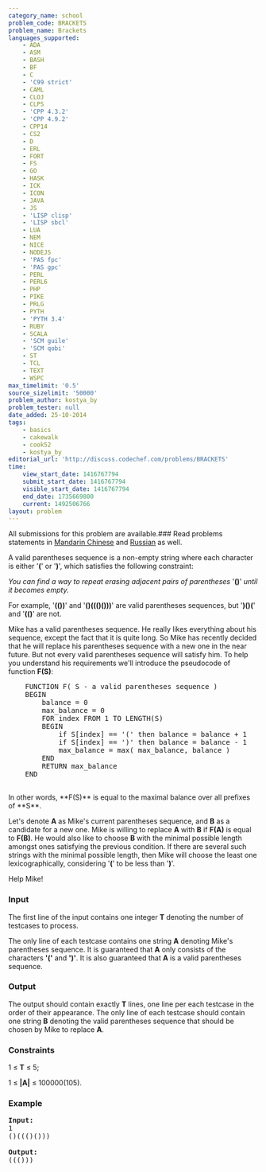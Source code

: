 ```yaml
---
category_name: school
problem_code: BRACKETS
problem_name: Brackets
languages_supported:
    - ADA
    - ASM
    - BASH
    - BF
    - C
    - 'C99 strict'
    - CAML
    - CLOJ
    - CLPS
    - 'CPP 4.3.2'
    - 'CPP 4.9.2'
    - CPP14
    - CS2
    - D
    - ERL
    - FORT
    - FS
    - GO
    - HASK
    - ICK
    - ICON
    - JAVA
    - JS
    - 'LISP clisp'
    - 'LISP sbcl'
    - LUA
    - NEM
    - NICE
    - NODEJS
    - 'PAS fpc'
    - 'PAS gpc'
    - PERL
    - PERL6
    - PHP
    - PIKE
    - PRLG
    - PYTH
    - 'PYTH 3.4'
    - RUBY
    - SCALA
    - 'SCM guile'
    - 'SCM qobi'
    - ST
    - TCL
    - TEXT
    - WSPC
max_timelimit: '0.5'
source_sizelimit: '50000'
problem_author: kostya_by
problem_tester: null
date_added: 25-10-2014
tags:
    - basics
    - cakewalk
    - cook52
    - kostya_by
editorial_url: 'http://discuss.codechef.com/problems/BRACKETS'
time:
    view_start_date: 1416767794
    submit_start_date: 1416767794
    visible_start_date: 1416767794
    end_date: 1735669800
    current: 1492506766
layout: problem
---
```

All submissions for this problem are available.###  Read problems statements in [Mandarin Chinese](http://www.codechef.com/download/translated/COOK52/mandarin/BRACKETS.pdf) and [Russian](http://www.codechef.com/download/translated/COOK52/russian/BRACKETS.pdf) as well.

 A valid parentheses sequence is a non-empty string where each character is either '**(**' or '**)**', which satisfies the following constraint:

 _You can find a way to repeat erasing adjacent pairs of parentheses_ '**()**' _until it becomes empty._

 For example, '**(())**' and '**()((()()))**' are valid parentheses sequences, but '**)()(**' and '**(()**' are not.

 Mike has a valid parentheses sequence. He really likes everything about his sequence, except the fact that it is quite long. So Mike has recently decided that he will replace his parentheses sequence with a new one in the near future. But not every valid parentheses sequence will satisfy him. To help you understand his requirements we'll introduce the pseudocode of function **F(S)**:

<pre>
	FUNCTION F( S - a valid parentheses sequence )
	BEGIN
		balance = 0
		max_balance = 0
		FOR index FROM 1 TO LENGTH(S)
		BEGIN
			if S[index] == '(' then balance = balance + 1
			if S[index] == ')' then balance = balance - 1
			max_balance = max( max_balance, balance )
		END
		RETURN max_balance
	END

</pre> In other words, **F(S)** is equal to the maximal balance over all prefixes of **S**.
 Let's denote **A** as Mike's current parentheses sequence, and **B** as a candidate for a new one. Mike is willing to replace **A** with **B** if **F(A)** is equal to **F(B)**. He would also like to choose **B** with the minimal possible length amongst ones satisfying the previous condition. If there are several such strings with the minimal possible length, then Mike will choose the least one lexicographically, considering '**(**' to be less than '**)**'.

 Help Mike!

### Input

 The first line of the input contains one integer **T** denoting the number of testcases to process.

 The only line of each testcase contains one string **A** denoting Mike's parentheses sequence. It is guaranteed that **A** only consists of the characters **'('** and **')'**. It is also guaranteed that **A** is a valid parentheses sequence.

### Output

 The output should contain exactly **T** lines, one line per each testcase in the order of their appearance. The only line of each testcase should contain one string **B** denoting the valid parentheses sequence that should be chosen by Mike to replace **A**.

### Constraints

1 ≤ **T** ≤ 5;

1 ≤ **|A|** ≤ 100000(105).

### Example

<pre><b>Input:</b>
1
()((()()))

<b>Output:</b>
((()))


</pre>